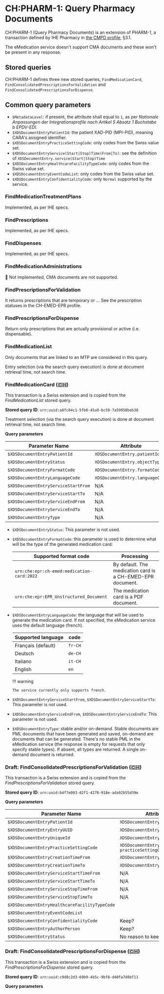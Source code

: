 # CH:PHARM-1: Query Pharmacy Documents

CH:PHARM-1 (Query Pharmacy Documents) is an extension of PHARM-1, a transaction defined by IHE Pharmacy in [the CMPD profile](https://www.ihe.net/uploadedFiles/Documents/Pharmacy/IHE_Pharmacy_Suppl_CMPD.pdf), §3.1.

The eMedication service doesn't support CMA documents and these won't be present in any response.

## Stored queries

CH:PHARM-1 defines three new stored queries, `FindMedicationCard`, `FindConsolidatedPrescriptionsForValidation` and `FindConsolidatedPrescriptionsForDispense`.

## Common query parameters

* `$MetadataLevel`: if present, the attribute shall equal to `1`, as per *Nationale Anpassungen der Integrationsprofile nach Artikel 5 Absatz 1 Buchstabe b EPDV-EDI*.
* `$XDSDocumentEntryPatientId`: the patient XAD-PID (MPI-PID), meaning CARA's assigned identifier.
* `$XDSDocumentEntryPracticeSettingCode`: only codes from the Swiss value set.
* `$XDSDocumentEntryService(Start|Stop)Time(From|To)`: see the definition of `XDSDocumentEntry.service(Start|Stop)Time`
* `$XDSDocumentEntryHealthcareFacilityTypeCode`: only codes from the Swiss value set.
* `$XDSDocumentEntryEventCodeList`: only codes from the Swiss value set.
* `$XDSDocumentEntryConfidentialityCode`: only `Normal` supported by the service.

### FindMedicationTreatmentPlans

Implemented, as per IHE specs.

### FindPrescriptions

Implemented, as per IHE specs.

### FindDispenses

Implemented, as per IHE specs.

### FindMedicationAdministrations

🚫 Not implemented, CMA documents are not supported.
<!-- TODO: implement, return empty -->

### FindPrescriptionsForValidation

It returns prescriptions that are temporary or ...
See the prescription statuses in the CH-EMED-EPR profile.
<!-- TODO: do PREs require a PADV OK or not? -->

### FindPrescriptionsForDispense

Return only prescriptions that are actually provisional or active (i.e. dispensable).

### FindMedicationList

Only documents that are linked to an MTP are considered in this query.

Entry selection (via the search query execution) is done at document retrieval time, not search time.

### FindMedicationCard (🇨🇭)

This transaction is a Swiss extension and is copied from the _FindMedicationList_ stored query.

**Stored query ID**: `urn:uuid:a8fc04c1-5fb0-45a9-bc59-7a59958beb38`

Treatment selection (via the search query execution) is done at document retrieval time, not search time.

**Query parameters**

  | Parameter Name                      | Attribute                      | Opt | Mult |
  | ----------------------------------- | ------------------------------ | --- | ---- |
  | `$XDSDocumentEntryPatientId`        | `XDSDocumentEntry.patientId`   | R   | --   |
  | `$XDSDocumentEntryStatus`           | `XDSDocumentEntry.objectType`  | R   | M    |
  | `$XDSDocumentEntryFormatCode`       | `XDSDocumentEntry.formatCode`  | O   | --   |
  | `$XDSDocumentEntryLanguageCode`     | `XDSDocumentEntry.languageCode`| O   | --   |
  | `$XDSDocumentEntryServiceStartFrom` | N/A                            | O   | --   |
  | `$XDSDocumentEntryServiceStartTo`   | N/A                            | O   | --   |
  | `$XDSDocumentEntryServiceEndFrom`   | N/A                            | O   | --   |
  | `$XDSDocumentEntryServiceEndTo`     | N/A                            | O   | --   |
  | `$XDSDocumentEntryType`             | N/A                            | O   | M    |
 <!-- TODO: ServiceStart/Stop map to treatment dates. Not only active treatments. If Stop absent, only active+suspended -->


  * `$XDSDocumentEntryStatus`: This parameter is not used.
  * `$XDSDocumentEntryFormatCode`: this parameter is used to determine what will be the type of the generated medication card:

    | Supported format code                      | Processing                                                 |
    | ------------------------------------------ | ---------------------------------------------------------- |
    | `urn:che:epr:ch-emed:medication-card:2022` | By default. The medication card is a CH-EMED-EPR document. |
    | `urn:che:epr:EPR_Unstructured_Document`    | The medication card is a PDF document.                     |


  * `$XDSDocumentEntryLanguageCode`: the language that will be used to generate the medication card. If not specified, the eMedication service uses the default language (french).

    | Supported language | code    |
    | ------------------ | ------- |
    | Français (default) | `fr-CH` |
    | Deutsch            | `de-CH` |
    | Italiano           | `it-CH` |
    | English            | `en`    |

    !!! warning

        The service currently only supports french.

  * `$XDSDocumentEntryServiceStartFrom`, `$XDSDocumentEntryServiceStartTo`: This parameter is not used.
  * `$XDSDocumentEntryServiceEndFrom`, `$XDSDocumentEntryServiceEndTo`: This parameter is not used.
  * `$XDSDocumentEntryType`: stable and/or on-demand. Stable documents are PML documents that have been generated and saved, on-demand are documents that can be generated. There's no stable PML in the eMedication service (the response is empty for requests that only specify stable types). If absent, all types are returned. A single on-demand document is returned.

### Draft: FindConsolidatedPrescriptionsForValidation (🇨🇭)

  This transaction is a Swiss extension and is copied from the _FindPrescriptionsForValidation_ stored query.

  **Stored query ID**: `urn:uuid:b4f7e093-d2f1-4278-918e-ada92b55d39e`

  **Query parameters**
  
  | Parameter Name                              | Attribute                             | Opt | Mult |
  | ------------------------------------------- | ------------------------------------- | --- | ---- |
  | `$XDSDocumentEntryPatientId`                  | `XDSDocumentEntry.patientId`            | R   | --   |
  | `$XDSDocumentEntryEntryUUID`                  | `XDSDocumentEntry.entryUUID`            | O   | M    |
  | `$XDSDocumentEntryUniqueId`                   | `XDSDocumentEntry.uniqueId`             | O   | M    |
  | `$XDSDocumentEntryPracticeSettingCode`        | `XDSDocumentEntry. practiceSettingCode` | O   | M    |
  | `$XDSDocumentEntryCreationTimeFrom`           | `XDSDocumentEntry.creationTime`         | O   | --   |
  | `$XDSDocumentEntryCreationTimeTo`             | `XDSDocumentEntry.creationTime`         | O   | --   |
  | `$XDSDocumentEntryServiceStartTimeFrom`       | N/A                                   | O   | --   |
  | `$XDSDocumentEntryServiceStartTimeTo`         | N/A                                   | O   | --   |
  | `$XDSDocumentEntryServiceStopTimeFrom`        | N/A                                   | O   | --   |
  | `$XDSDocumentEntryServiceStopTimeTo`          | N/A                                   | O   | --   |
  | `$XDSDocumentEntryHealthcareFacilityTypeCode` |                                       | O   | M    |
  | `$XDSDocumentEntryEventCodeList`              |                                       | O   | M    |
  | `$XDSDocumentEntryConfidentialityCode`        | Keep?                                 | O   | M    |
  | `$XDSDocumentEntryAuthorPerson`               | Keep?                                 | O   | M    |
  | `$XDSDocumentEntryStatus`                     | No reason to keep it                  | O   | M    |

### Draft: FindConsolidatedPrescriptionsForDispense (🇨🇭)

  This transaction is a Swiss extension and is copied from the _FindPrescriptionsForDispense_ stored query.

  **Stored query ID**: `urn:uuid:c9d8c2d3-69b9-4b5c-9bf8-d40fa7d8bf11`

  **Query parameters**
  
